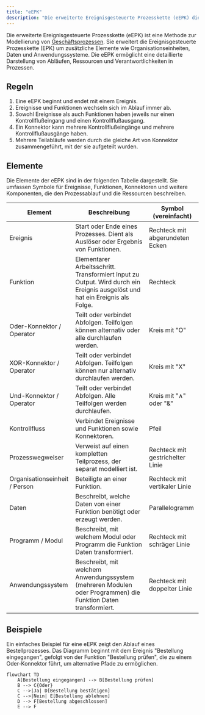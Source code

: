 ```yaml
---
title: "eEPK"
description: "Die erweiterte Ereignisgesteuerte Prozesskette (eEPK) dient der Modellierung von Geschäftsprozessen. Sie folgt Regeln wie dem Beginn und Ende mit Ereignissen sowie dem Wechsel zwischen Ereignissen und Funktionen. Zu den Elementen zählen Ereignisse, Funktionen, Konnektoren, Kontrollfluss, Prozesswegweiser, Organisationseinheiten, Daten, Programme und Anwendungssysteme."
---
```


Die erweiterte Ereignisgesteuerte Prozesskette (eEPK) ist eine Methode zur Modellierung von [Geschäftsprozessen](/open-fidup/lerninhalte/geschaeftsprozess). Sie erweitert die Ereignisgesteuerte Prozesskette (EPK) um zusätzliche Elemente wie Organisationseinheiten, Daten und Anwendungssysteme. Die eEPK ermöglicht eine detaillierte Darstellung von Abläufen, Ressourcen und Verantwortlichkeiten in Prozessen.

## Regeln

1. Eine eEPK beginnt und endet mit einem Ereignis.
2. Ereignisse und Funktionen wechseln sich im Ablauf immer ab.
3. Sowohl Ereignisse als auch Funktionen haben jeweils nur einen Kontrollflußeingang und einen Kontrollflußausgang.
4. Ein Konnektor kann mehrere Kontrollflußeingänge und mehrere Kontrollflußausgänge haben.
5. Mehrere Teilabläufe werden durch die gleiche Art von Konnektor zusammengeführt, mit der sie aufgeteilt wurden.

## Elemente

Die Elemente der eEPK sind in der folgenden Tabelle dargestellt. Sie umfassen Symbole für Ereignisse, Funktionen, Konnektoren und weitere Komponenten, die den Prozessablauf und die Ressourcen beschreiben.

| Element | Beschreibung | Symbol (vereinfacht) |
|---------|-------------|----------------------|
| Ereignis | Start oder Ende eines Prozesses. Dient als Auslöser oder Ergebnis von Funktionen. | Rechteck mit abgerundeten Ecken |
| Funktion | Elementarer Arbeitsschritt. Transformiert Input zu Output. Wird durch ein Ereignis ausgelöst und hat ein Ereignis als Folge. | Rechteck |
| Oder-Konnektor / Operator | Teilt oder verbindet Abfolgen. Teilfolgen können alternativ oder alle durchlaufen werden. | Kreis mit "O" |
| XOR-Konnektor / Operator | Teilt oder verbindet Abfolgen. Teilfolgen können nur alternativ durchlaufen werden. | Kreis mit "X" |
| Und-Konnektor / Operator | Teilt oder verbindet Abfolgen. Alle Teilfolgen werden durchlaufen. | Kreis mit "∧" oder "&" |
| Kontrollfluss | Verbindet Ereignisse und Funktionen sowie Konnektoren. | Pfeil |
| Prozesswegweiser | Verweist auf einen kompletten Teilprozess, der separat modelliert ist. | Rechteck mit gestrichelter Linie |
| Organisationseinheit / Person | Beteiligte an einer Funktion. | Rechteck mit vertikaler Linie |
| Daten | Beschreibt, welche Daten von einer Funktion benötigt oder erzeugt werden. | Parallelogramm |
| Programm / Modul | Beschreibt, mit welchem Modul oder Programm die Funktion Daten transformiert. | Rechteck mit schräger Linie |
| Anwendungssystem | Beschreibt, mit welchem Anwendungssystem (mehreren Modulen oder Programmen) die Funktion Daten transformiert. | Rechteck mit doppelter Linie |

## Beispiele

Ein einfaches Beispiel für eine eEPK zeigt den Ablauf eines Bestellprozesses. Das Diagramm beginnt mit dem Ereignis "Bestellung eingegangen", gefolgt von der Funktion "Bestellung prüfen", die zu einem Oder-Konnektor führt, um alternative Pfade zu ermöglichen.

```mermaid
flowchart TD
    A[Bestellung eingegangen] --> B[Bestellung prüfen]
    B --> C{Oder}
    C -->|Ja| D[Bestellung bestätigen]
    C -->|Nein| E[Bestellung ablehnen]
    D --> F[Bestellung abgeschlossen]
    E --> F
```